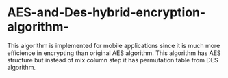 # AES-and-Des-hybrid-encryption-algorithm-
This algorithm is implemented for mobile applications since it is much more efficience in encrypting than original AES algorithm.
This algorithm has AES structure but instead of mix column step it has permutation table from DES algorithm.
